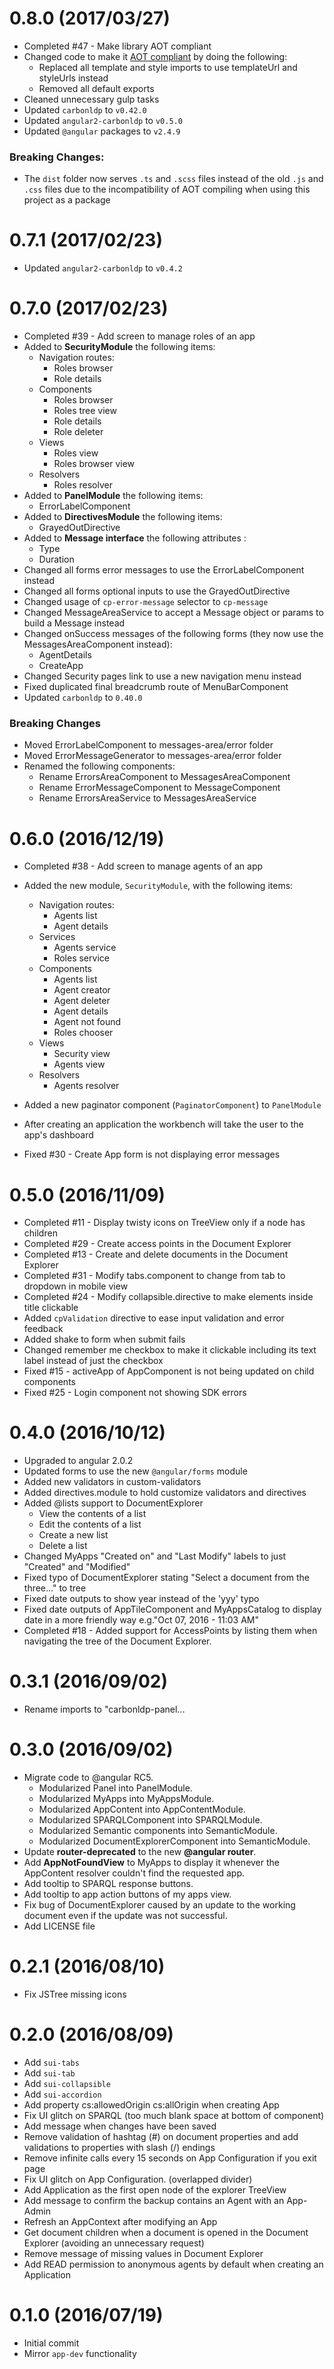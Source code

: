 # 0.8.0 (2017/03/27)

- Completed #47 - Make library AOT compliant
- Changed code to make it [AOT compliant](https://github.com/rangle/angular-2-aot-sandbox#current-status) by doing the following:
  - Replaced all template and style imports to use templateUrl and styleUrls instead
  - Removed all default exports
- Cleaned unnecessary gulp tasks
- Updated `carbonldp` to `v0.42.0`
- Updated `angular2-carbonldp` to `v0.5.0`
- Updated `@angular` packages to `v2.4.9`

### Breaking Changes:
- The `dist` folder now serves `.ts` and `.scss` files instead of the old `.js` and `.css` files due to the incompatibility of AOT compiling when using this project as a package


# 0.7.1 (2017/02/23)

- Updated `angular2-carbonldp` to `v0.4.2`

# 0.7.0 (2017/02/23)

- Completed #39 - Add screen to manage roles of an app
- Added to **SecurityModule** the following items:
	- Navigation routes:
		- Roles browser
		- Role details
    - Components
		- Roles browser
		- Roles tree view
		- Role details
		- Role deleter
    - Views
		- Roles view
		- Roles browser view
    - Resolvers
        - Roles resolver
- Added to **PanelModule** the following items:
	- ErrorLabelComponent
- Added to **DirectivesModule** the following items:
	- GrayedOutDirective
- Added to **Message interface** the following attributes :
	- Type
	- Duration
- Changed all forms error messages to use the ErrorLabelComponent instead
- Changed all forms optional inputs to use the GrayedOutDirective
- Changed usage of `cp-error-message` selector to `cp-message`
- Changed MessageAreaService to accept a Message object or params to build a Message instead
- Changed onSuccess messages of the following forms (they now use the MessagesAreaComponent instead):
	- AgentDetails
	- CreateApp
- Changed Security pages link to use a new navigation menu instead
- Fixed duplicated final breadcrumb route of MenuBarComponent
- Updated `carbonldp` to `0.40.0`

### Breaking Changes
- Moved ErrorLabelComponent to messages-area/error folder
- Moved ErrorMessageGenerator to messages-area/error folder
- Renamed the following components:
  - Rename ErrorsAreaComponent to MessagesAreaComponent 
  - Rename ErrorMessageComponent to MessageComponent 
  - Rename ErrorsAreaService to MessagesAreaService 


# 0.6.0 (2016/12/19)

- Completed #38 - Add screen to manage agents of an app
- Added the new module, `SecurityModule`, with the following items:
    - Navigation routes:
        - Agents list
        - Agent details
    - Services
        - Agents service
        - Roles service
    - Components
        - Agents list
        - Agent creator
        - Agent deleter
        - Agent details
        - Agent not found
        - Roles chooser
    - Views
        - Security view
        - Agents view
    - Resolvers
        - Agents resolver
- Added a new paginator component (`PaginatorComponent`) to `PanelModule`
- After creating an application the workbench will take the user to the app's dashboard

- Fixed #30 - Create App form is not displaying error messages

# 0.5.0 (2016/11/09)

- Completed #11 - Display twisty icons on TreeView only if a node has children
- Completed #29 - Create access points in the Document Explorer
- Completed #13 - Create and delete documents in the Document Explorer
- Completed #31 - Modify tabs.component to change from tab to dropdown in mobile view
- Completed #24 - Modify collapsible.directive to make elements inside title clickable
- Added `cpValidation` directive to ease input validation and error feedback
- Added shake to form when submit fails
- Changed remember me checkbox to make it clickable including its text label instead of just the checkbox
- Fixed #15 - activeApp of AppComponent is not being updated on child components
- Fixed #25 - Login component not showing SDK errors

# 0.4.0 (2016/10/12)

- Upgraded to angular 2.0.2
- Updated forms to use the new `@angular/forms` module
- Added new validators in custom-validators
- Added directives.module to hold customize validators and directives
- Added @lists support to DocumentExplorer
    - View the contents of a list
    - Edit the contents of a list
    - Create a new list
    - Delete a list
- Changed MyApps "Created on" and "Last Modify" labels to just "Created" and "Modified"
- Fixed typo of DocumentExplorer stating "Select a document from the three..." to tree
- Fixed date outputs to show year instead of the 'yyy' typo
- Fixed date outputs of AppTileComponent and MyAppsCatalog to display date in a more friendly way e.g."Oct 07, 2016 - 11:03 AM"
- Completed #18 - Added support for AccessPoints by listing them when navigating the tree of the Document Explorer. 

# 0.3.1 (2016/09/02)

- Rename imports to "carbonldp-panel...

# 0.3.0 (2016/09/02)

- Migrate code to @angular RC5.
    - Modularized Panel into PanelModule.
    - Modularized MyApps into MyAppsModule.
    - Modularized AppContent into AppContentModule.
    - Modularized SPARQLComponent into SPARQLModule.
    - Modularized Semantic components into SemanticModule.
    - Modularized DocumentExplorerComponent into SemanticModule.
- Update **router-deprecated** to the new **@angular router**.
- Add **AppNotFoundView** to MyApps to display it whenever the AppContent resolver couldn't find the requested app.
- Add tooltip to SPARQL response buttons.
- Add tooltip to app action buttons of  my apps view.
- Fix bug of DocumentExplorer caused by an update to the working document even if the update was not successful.
- Add LICENSE file

# 0.2.1 (2016/08/10)

- Fix JSTree missing icons

# 0.2.0 (2016/08/09)

- Add `sui-tabs`
- Add `sui-tab`
- Add `sui-collapsible`
- Add `sui-accordion`
- Add property cs:allowedOrigin cs:allOrigin when creating App
- Fix UI glitch on SPARQL (too much blank space at bottom of component)
- Add message when changes have been saved
- Remove validation of hashtag (#) on document properties and add validations to properties with slash (/) endings
- Remove infinite calls every 15 seconds on App Configuration if you exit page
- Fix UI glitch on App Configuration. (overlapped divider)
- Add Application as the first open node of the explorer TreeView
- Add message to confirm the backup contains an Agent with an App-Admin
- Refresh an AppContext after modifying an App
- Get document children when a document is opened in the Document Explorer (avoiding an unnecessary request)
- Remove message of missing values in Document Explorer
- Add READ permission to anonymous agents by default when creating an Application

# 0.1.0 (2016/07/19)

- Initial commit
- Mirror `app-dev` functionality